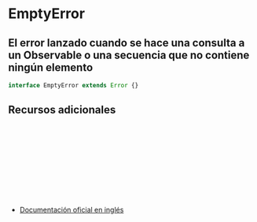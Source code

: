 # EmptyError

<h2 class="subtitle">El error lanzado cuando se hace una consulta a un Observable o una secuencia que no contiene ningún elemento</h2>

```typescript
interface EmptyError extends Error {}
```

## Recursos adicionales

<a target="_blank" href="https://github.com/ReactiveX/rxjs/blob/6.5.5/src/internal/util/EmptyError.ts#L32-L31">
<svg>
  <use xlink:href="/assets/icons/source.svg#source-code"></use>
</svg>
</a>
</div>

- <a target="_blank" href="https://rxjs.dev/api/index/interface/EmptyError">Documentación oficial en inglés</a>
